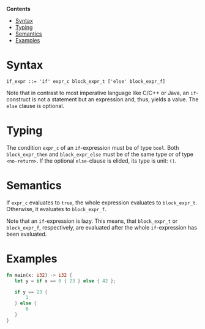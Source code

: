 <!-- START doctoc generated TOC please keep comment here to allow auto update -->
<!-- DON'T EDIT THIS SECTION, INSTEAD RE-RUN doctoc TO UPDATE -->
**Contents**

- [Syntax](#syntax)
- [Typing](#typing)
- [Semantics](#semantics)
- [Examples](#examples)

<!-- END doctoc generated TOC please keep comment here to allow auto update -->

# Syntax

```
if_expr ::= 'if' expr_c block_expr_t ['else' block_expr_f]
```

Note that in contrast to most imperative language like C/C++ or Java, an ```if```-construct is not a statement but an expression and, thus, yields a value.
The ```else``` clause is optional.

# Typing

The condition ```expr_c``` of an ```if```-expression must be of type ```bool```.
Both ```block_expr_then``` and ```block_expr_else``` must be of the same type or of type ```<no-return>```.
If the optional ```else```-clause is elided, its type is unit: ```()```.

# Semantics

If ```expr_c``` evaluates to ```true```, the whole expression evaluates to ```block_expr_t```.
Otherwise, it evaluates to ```block_expr_f```.

Note that an ```if```-expression is lazy.
This means, that ```block_expr_t``` or ```block_expr_f```, respectively, are evaluated after the whole ```if```-expression has been evaluated.

# Examples

 ```rust
fn main(x: i32) -> i32 {
    let y = if x == 0 { 23 } else { 42 };

    if y == 23 {
        1
    } else {
        0
    }
}
```
